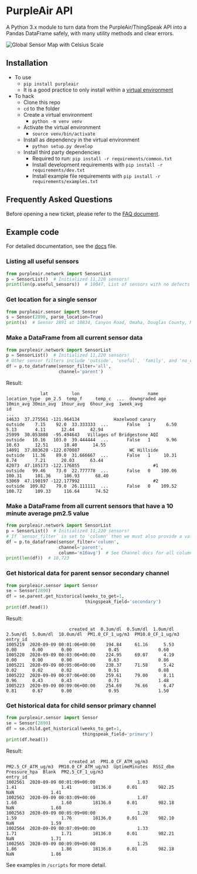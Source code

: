 # PurpleAir API

A Python 3.x module to turn data from the PurpleAir/ThingSpeak API into a Pandas DataFrame safely, with many utility methods and clear errors.

![Global Sensor Map with Celsius Scale](maps/sensor_map.png)

## Installation

* To use
  * `pip install purpleair`
  * It is a good practice to only install within a [virtual environment](https://docs.python.org/3/library/venv.html)
* To hack
  * Clone this repo
  * `cd` to the folder
  * Create a virtual environment
    * `python -m venv venv`
  * Activate the virtual environment
    * `source venv/bin/activate`
  * Install as dependency in the virtual environment
    * `python setup.py develop`
  * Install third party dependencies
    * Required to run: `pip install -r requirements/common.txt`
    * Install development requirements with `pip install -r requirements/dev.txt`
    * Install example file requirements with `pip install -r requirements/examples.txt`

## Frequently Asked Questions

Before opening a new ticket, please refer to the [FAQ document](docs/faq.md).

## Example code

For detailed documentation, see the [docs](docs/documentation.md) file.

### Listing all useful sensors

```python
from purpleair.network import SensorList
p = SensorList()  # Initialized 11,220 sensors!
print(len(p.useful_sensors))  # 10047, List of sensors with no defects
```

### Get location for a single sensor

```python
from purpleair.sensor import Sensor
s = Sensor(2890, parse_location=True)
print(s)  # Sensor 2891 at 10834, Canyon Road, Omaha, Douglas County, Nebraska, 68112, USA
```

### Make a DataFrame from all current sensor data

```python
from purpleair.network import SensorList
p = SensorList()  # Initialized 11,220 sensors!
# Other sensor filters include 'outside', 'useful', 'family', and 'no_child'
df = p.to_dataframe(sensor_filter='all',
                    channel='parent')
```

Result:

```log
             lat         lon                          name location_type  pm_2.5  temp_f     temp_c  ...  downgraded age 10min_avg 30min_avg  1hour_avg  6hour_avg  1week_avg
id                                                                                                   ...
14633  37.275561 -121.964134             Hazelwood canary        outside    7.15    92.0  33.333333  ...       False   1      6.50      5.13       4.11      12.44      42.94
25999  30.053808  -95.494643   Villages of Bridgestone AQI       outside   10.16   103.0  39.444444  ...       False   1      9.96     10.63      12.51      18.40      14.55
14091  37.883620 -122.070087                   WC Hillside       outside   11.36    89.0  31.666667  ...       False   1     10.31      8.74       7.21      20.03      63.44
42073  47.185173 -122.176855                            #1       outside   99.46    73.0  22.777778  ...       False   0    100.06    100.31     101.36     106.93      68.40
53069  47.190197 -122.177992                            #2       outside  109.82    79.0  26.111111  ...       False   0    109.52    108.72     109.33     116.64      74.52
```

### Make a DataFrame from all current sensors that have a 10 minute average pm2.5 value

```python
from purpleair.network import SensorList
p = SensorList()  # Initialized 11,220 sensors!
# If `sensor_filter` is set to 'column' then we must also provide a value for `column`
df = p.to_dataframe(sensor_filter='column',
                    channel='parent',
                    column='m10avg')  # See Channel docs for all column options
print(len(df))  # 10,723
```

### Get historical data for parent sensor secondary channel

```python
from purpleair.sensor import Sensor
se = Sensor(2890)
df = se.parent.get_historical(weeks_to_get=1,
                              thingspeak_field='secondary')
print(df.head())
```

Result:

```log
                        created_at  0.3um/dl  0.5um/dl  1.0um/dl  2.5um/dl  5.0um/dl  10.0um/dl  PM1.0_CF_1_ug/m3  PM10.0_CF_1_ug/m3
entry_id
1005219  2020-09-09 00:01:06+00:00    194.84     61.16      5.53      0.00      0.00       0.00              0.45               0.60
1005220  2020-09-09 00:03:06+00:00    224.95     69.07      4.19      0.00      0.00       0.00              0.63               0.86
1005221  2020-09-09 00:05:06+00:00    238.37     71.58      5.42      0.02      0.02       0.02              0.51               0.88
1005222  2020-09-09 00:07:06+00:00    259.61     79.00      8.11      0.96      0.43       0.43              0.71               1.48
1005223  2020-09-09 00:09:06+00:00    254.69     76.66      6.47      0.81      0.67       0.00              0.95               1.50
```

### Get historical data for child sensor primary channel

```python
from purpleair.sensor import Sensor
se = Sensor(2890)
df = se.child.get_historical(weeks_to_get=1,
                             thingspeak_field='primary')
print(df.head())
```

Result:

```log
                        created_at  PM1.0_CF_ATM_ug/m3  PM2.5_CF_ATM_ug/m3  PM10.0_CF_ATM_ug/m3  UptimeMinutes  RSSI_dbm  Pressure_hpa  Blank  PM2.5_CF_1_ug/m3
entry_id
1002561  2020-09-09 00:01:09+00:00                1.03                1.41                 1.41        18136.0      0.01        982.25    NaN              1.41
1002562  2020-09-09 00:03:09+00:00                1.07                1.60                 1.60        18136.0      0.01        982.18    NaN              1.60
1002563  2020-09-09 00:05:09+00:00                1.28                1.59                 1.76        18136.0      0.01        982.10    NaN              1.59
1002564  2020-09-09 00:07:09+00:00                1.33                1.71                 1.71        18136.0      0.01        982.21    NaN              1.71
1002565  2020-09-09 00:09:09+00:00                1.25                1.86                 1.86        18136.0      0.01        982.18    NaN              1.86
```

See examples in `/scripts` for more detail.
